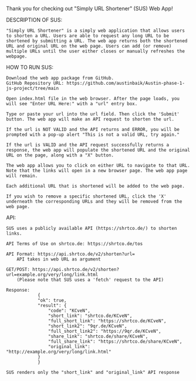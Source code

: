 Thank you for checking out "Simply URL Shortener" (SUS) Web App! 


DESCRIPTION OF SUS:

    "Simply URL Shortener" is a simply web application that allows users to shorten a URL. Users are able to request any long URL to be shortened by submitting a URL. The web app returns both the shortened URL and original URL on the web page. Users can add (or remove) multiple URLs until the user either closes or manually refreshes the webpage. 


HOW TO RUN SUS:

    Download the web app package from GitHub. 
    GitHub Repository URL: https://github.com/austinbaik/Austin-phase-1-js-project/tree/main

    Open index.html file in the web browser. After the page loads, you will see "Enter URL Here:" with a "url" entry box. 

    Type or paste your url into the url field. Then click the 'Submit' button. The web app will make an API request to shorten the url. 

    If the url is NOT VALID and the API returns and ERROR, you will be prompted with a pop-up alert "This is not a valid URL, try again."

    If the url is VALID and the API request successfully returns a response, the web app will populate the shortened URL and the original URL on the page, along with a "X" button. 

    The web app allows you to click on either URL to navigate to that URL. Note that the links will open in a new browser page. The web app page will remain. 

    Each additional URL that is shortened will be added to the web page. 

    If you wish to remove a specific shortened URL, click the 'X' underneath the corresponding URLs and they will be removed from the web page.


API: 
    
    SUS uses a publicly available API (https://shrtco.de/) to shorten links. 

    API Terms of Use on shrtco.de: https://shrtco.de/tos
    
    API Format: https://api.shrtco.de/v2/shorten?url=
        API takes in web URL as argument 

    GET/POST: https://api.shrtco.de/v2/shorten?url=example.org/very/long/link.html
        (Please note that SUS uses a 'fetch' request to the API)

    Response:
                {
                "ok": true,
                "result": {
                    "code": "KCveN",
                    "short_link": "shrtco.de/KCveN",
                    "full_short_link": "https://shrtco.de/KCveN",
                    "short_link2": "9qr.de/KCveN",
                    "full_short_link2": "https://9qr.de/KCveN",
                    "share_link": "shrtco.de/share/KCveN",
                    "full_share_link": "https://shrtco.de/share/KCveN",
                    "original_link": "http://example.org/very/long/link.html"
                }
                }

    SUS renders only the "short_link" and "original_link" API response 

<!-- 
Python Server 
https://developer.mozilla.org/en-US/docs/Learn/Common_questions/set_up_a_local_testing_server
https://www.python.org/downloads/release/python-3104/ -->